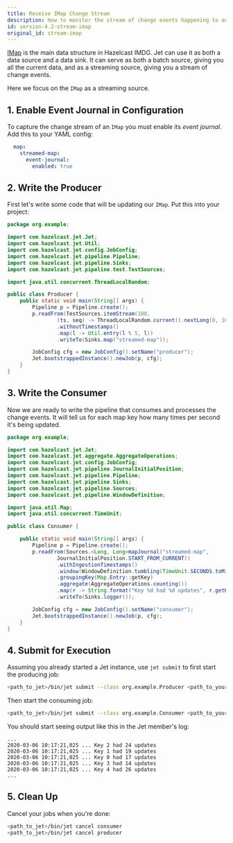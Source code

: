 ```yaml
---
title: Receive IMap Change Stream
description: How to monitor the stream of change events happening to an `IMap.`
id: version-4.2-stream-imap
original_id: stream-imap
---
```


[IMap](/javadoc/4.2/com/hazelcast/map/IMap.html)
is the main data structure in Hazelcast IMDG. Jet can use it as both a
data source and a data sink. It can serve as both a batch source, giving
you all the current data, and as a streaming source, giving you a stream
of change events.

Here we focus on the `IMap` as a streaming source.

## 1. Enable Event Journal in Configuration

To capture the change stream of an `IMap` you must enable its _event
journal_. Add this to your YAML config:

```yaml
  map:
    streamed-map:
      event-journal:
        enabled: true
```

## 2. Write the Producer

First let's write some code that will be updating our `IMap`. Put this
into your project:

```java
package org.example;

import com.hazelcast.jet.Jet;
import com.hazelcast.jet.Util;
import com.hazelcast.jet.config.JobConfig;
import com.hazelcast.jet.pipeline.Pipeline;
import com.hazelcast.jet.pipeline.Sinks;
import com.hazelcast.jet.pipeline.test.TestSources;

import java.util.concurrent.ThreadLocalRandom;

public class Producer {
    public static void main(String[] args) {
        Pipeline p = Pipeline.create();
        p.readFrom(TestSources.itemStream(100,
                (ts, seq) -> ThreadLocalRandom.current().nextLong(0, 1000)))
                .withoutTimestamps()
                .map(l -> Util.entry(l % 5, l))
                .writeTo(Sinks.map("streamed-map"));

        JobConfig cfg = new JobConfig().setName("producer");
        Jet.bootstrappedInstance().newJob(p, cfg);
    }
}
```

## 3. Write the Consumer

Now we are ready to write the pipeline that consumes and processes the
change events. It will tell us for each map key how many times per
second it's being updated.

```java
package org.example;

import com.hazelcast.jet.Jet;
import com.hazelcast.jet.aggregate.AggregateOperations;
import com.hazelcast.jet.config.JobConfig;
import com.hazelcast.jet.pipeline.JournalInitialPosition;
import com.hazelcast.jet.pipeline.Pipeline;
import com.hazelcast.jet.pipeline.Sinks;
import com.hazelcast.jet.pipeline.Sources;
import com.hazelcast.jet.pipeline.WindowDefinition;

import java.util.Map;
import java.util.concurrent.TimeUnit;

public class Consumer {

    public static void main(String[] args) {
        Pipeline p = Pipeline.create();
        p.readFrom(Sources.<Long, Long>mapJournal("streamed-map",
                JournalInitialPosition.START_FROM_CURRENT))
                .withIngestionTimestamps()
                .window(WindowDefinition.tumbling(TimeUnit.SECONDS.toMillis(1)))
                .groupingKey(Map.Entry::getKey)
                .aggregate(AggregateOperations.counting())
                .map(r -> String.format("Key %d had %d updates", r.getKey(), r.getValue()))
                .writeTo(Sinks.logger());

        JobConfig cfg = new JobConfig().setName("consumer");
        Jet.bootstrappedInstance().newJob(p, cfg);
    }
}
```

## 4. Submit for Execution

Assuming you already started a Jet instance, use `jet submit` to first
start the producing job:

```bash
<path_to_jet>/bin/jet submit --class org.example.Producer <path_to_your_jar>
```

Then start the consuming job:

```bash
<path_to_jet>/bin/jet submit --class org.example.Consumer <path_to_your_jar>
```

You should start seeing output like this in the Jet member's log:

```text
...
2020-03-06 10:17:21,025 ... Key 2 had 24 updates
2020-03-06 10:17:21,025 ... Key 1 had 19 updates
2020-03-06 10:17:21,025 ... Key 0 had 17 updates
2020-03-06 10:17:21,025 ... Key 3 had 14 updates
2020-03-06 10:17:21,025 ... Key 4 had 26 updates
...
```

## 5. Clean Up

Cancel your jobs when you're done:

```bash
<path_to_jet>/bin/jet cancel consumer
<path_to_jet>/bin/jet cancel producer
```
